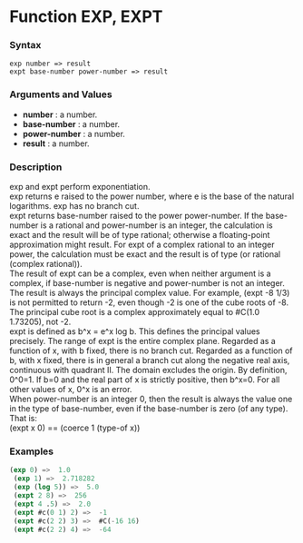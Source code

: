 <!-- Generated on 05/10/2020 by https://github.com/anto2oo/clhs-evolved -->

# Function EXP, EXPT

### Syntax
`exp number => result`  
`expt base-number power-number => result`  


### Arguments and Values
- **number** : a number.   
- **base-number** : a number.   
- **power-number** : a number.   
- **result** : a number.   


### Description
exp and expt perform exponentiation.  
exp returns e raised to the power number, where e is the base of the natural logarithms. exp has no branch cut.  
expt returns base-number raised to the power power-number. If the base-number is a rational and power-number is an integer, the calculation is exact and the result will be of type rational; otherwise a floating-point approximation might result.  For expt of a complex rational to an integer power, the calculation must be exact and the result is of type (or rational (complex rational)).  
The result of expt can be a complex, even when neither argument is a complex, if base-number is negative and power-number is not an integer. The result is always the principal complex value. For example, (expt -8 1/3) is not permitted to return -2, even though -2 is one of the cube roots of -8. The principal cube root is a complex approximately equal to #C(1.0 1.73205), not -2.  
expt is defined as b^x = e^x log b. This defines the principal values precisely. The range of expt is the entire complex plane. Regarded as a function of x, with b fixed, there is no branch cut. Regarded as a function of b, with x fixed, there is in general a branch cut along the negative real axis, continuous with quadrant II. The domain excludes the origin. By definition, 0^0=1. If b=0 and the real part of x is strictly positive, then b^x=0. For all other values of x, 0^x is an error.  
When power-number is an integer 0, then the result is always the value one in the type of base-number, even if the base-number is zero (of any type). That is:  
 (expt x 0) ==  (coerce 1 (type-of x))



### Examples
```lisp 
(exp 0) =>  1.0
 (exp 1) =>  2.718282
 (exp (log 5)) =>  5.0 
 (expt 2 8) =>  256
 (expt 4 .5) =>  2.0
 (expt #c(0 1) 2) =>  -1
 (expt #c(2 2) 3) =>  #C(-16 16)
 (expt #c(2 2) 4) =>  -64
```
